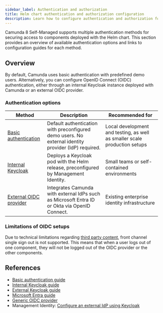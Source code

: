 ```yaml
---
sidebar_label: Authentication and authorization
title: Helm chart authentication and authorization configuration
description: Learn how to configure authentication and authorization for Camunda 8 Self-Managed deployments using Helm chart.
---
```


Camunda 8 Self-Managed supports multiple authentication methods for securing access to components deployed with the Helm chart. This section provides an overview of available authentication options and links to configuration guides for each method.

## Overview

By default, Camunda uses basic authentication with predefined demo users. Alternatively, you can configure OpenID Connect (OIDC) authentication, either through an internal Keycloak instance deployed with Camunda or an external OIDC provider.

### Authentication options

| Method                                                | Description                                                                                         | Recommended for                                                           |
| ----------------------------------------------------- | --------------------------------------------------------------------------------------------------- | ------------------------------------------------------------------------- |
| [Basic authentication](./basic-authentication.md)     | Default authentication with preconfigured demo users. No external identity provider (IdP) required. | Local development and testing, as well as smaller scale production setups |
| [Internal Keycloak](./internal-keycloak.md)           | Deploys a Keycloak pod with the Helm release, preconfigured by Management Identity.                 | Small teams or self-contained environments                                |
| [External OIDC provider](./external-oidc-provider.md) | Integrates Camunda with external IdPs such as Microsoft Entra ID or Okta via OpenID Connect.        | Existing enterprise identity infrastructure                               |

### Limitations of OIDC setups

Due to technical limitations regarding [third party content](https://openid.net/specs/openid-connect-frontchannel-1_0.html#ThirdPartyContent),
front channel single sign out is not supported. This means that when a user logs out of one component, they will not be logged out of the OIDC provider or the other components.

## References

- [Basic authentication guide](./basic-authentication.md)
- [Internal Keycloak guide](./internal-keycloak.md)
- [External Keycloak guide](./external-keycloak.md)
- [Microsoft Entra guide](./microsoft-entra.md)
- [Generic OIDC provider](./generic-oidc-provider.md)
- Management Identity: [Configure an external IdP using Keycloak](/self-managed/components/management-identity/configuration/configure-external-identity-provider.md)
